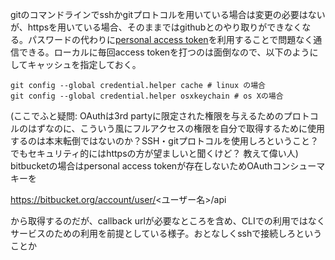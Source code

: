 gitのコマンドラインでsshかgitプロトコルを用いている場合は変更の必要はないが、httpsを用いている場合、そのままではgithubとのやり取りができなくなる。パスワードの代わりに[personal access token](https://github.com/settings/tokens)を利用することで問題なく通信できる。ローカルに毎回access tokenを打つのは面倒なので、以下のようにしてキャッシュを指定しておく。
```
git config --global credential.helper cache # linux の場合
git config --global credential.helper osxkeychain # os Xの場合
```
(ここでふと疑問: OAuthは3rd partyに限定された権限を与えるためのプロトコルのはずなのに、こういう風にフルアクセスの権限を自分で取得するために使用するのは本末転倒ではないのか？SSH・gitプロトコルを使用しろということ？でもセキュリティ的にはhttpsの方が望ましいと聞くけど？ 教えて偉い人)
bitbucketの場合はpersonal access tokenが存在しないためOAuthコンシューマキーを

https://bitbucket.org/account/user/<ユーザー名>/api

から取得するのだが、callback urlが必要なところを含め、CLIでの利用ではなくサービスのための利用を前提としている様子。おとなしくsshで接続しろということか

